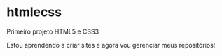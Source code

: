 # htmlecss
 Primeiro projeto HTML5 e CSS3

 Estou aprendendo a criar sites e agora vou gerenciar meus repositórios!
